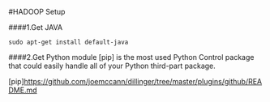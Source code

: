 #HADOOP Setup

####1.Get JAVA 
```
sudo apt-get install default-java
```

####2.Get Python module 
[pip] is the most used Python Control package  that could easily handle all of your Python third-part package.

[pip]<https://github.com/joemccann/dillinger/tree/master/plugins/github/README.md>
